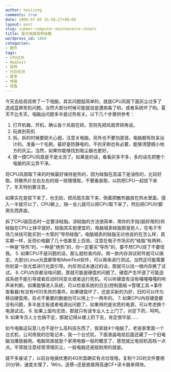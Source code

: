 ```yaml
---
author: hesicong
comments: true
date: 2009-07-05 15:58:27+00:00
layout: post
slug: summer-computer-maintenance-cheats
title: 夏日电脑保养秘籍
wordpress_id: 1860
categories:
- 硬件
tags:
- CPU过热
- MemTest
- 保养
- 内存检测
- 夏季
- 电脑
- 硅脂
---
```


今天去给叔叔修了一下电脑，其实问题挺简单的，就是CPU风扇下面灰尘过多了造成蓝屏死机问题。当然大部分时候可能就说是遭病毒了哟，或者系统坏了哟。夏天不比冬天，电脑出问题多半是过热有关。以下几个步骤供参考：

1. 打开机箱，开机，确认各个风扇在转。否则先把风扇弄转再说。
2. 玩直到死机
3. 拆。拆的时候要胆大心细，注意关电脑。另外也不要怕差错，电脑都有防呆设计的。准备一个毛刷，最好是防静电的。干的牙刷也有必要，能够清楚细小地方的灰尘。当然，如果你能够找到吸尘器也更好。
4. 摸一摸CPU风扇是不是太烫了。如果是的话，看看灰多不多，多的话先把整个电脑的灰尘弄干净。

将CPU风扇取下来的时候最好保持是热的，因为硅脂在高温下是油性的，比较好取。将散热片左右左右的摇一摇慢慢取，不要垂直取，以防把CPU一起拔下来了。冬天特别要注意。

如果实在是拔下来了，也无妨，把风扇先取下来，倒着把散热器放在热水里面，侵入一半就可以了，CPU朝上，隔一会儿就可以把CPU取下来了。然后把CPU针脚用东西弄直。

拆了CPU装回去时一定要涂硅脂。涂硅脂的方法很简单，用你的手指(挺好用的)将硅脂在CPU上抹平就好。硅脂其实挺便宜的，电脑城卖硅脂那是抢人，在电子市场几块钱可能买到一大管的“导热硅脂”。电脑城卖的硅脂无论他说的在怎么样，其实都一样，反而价格翻了几十倍甚至上百倍。注意在电子市场买的“硅脂”有两种，一种是“导热”的，一种是“绝热”的，你一定要买“导热”的，要不然CPU烧了不要怪我。
5. 如果CPU不是问题的话，那么就检查内存。用一款内存测试软件就可以搞定。大部分Linux光盘都带有MemTest软件，可以用来进行测试。当然这可能需要你刻录一张光盘进行光盘引导。内存测试未通过的话，那就可以找一根内存换了试试。
6. CPU内存都没啥问题，那就可能是硬盘的问题了。硬盘产生坏道了可能造成系统不能引导或者启动时间变长或者运行死机。可以听硬盘有没有嘎嘎嘎嘎的响声来判断。如果能够进入系统，可以检查系统的日志(控制面板->管理工具->事件查看器)有没有HDD失败的事件。如果硬盘坏了，还是买新的为好，旧的可以作为移动硬盘用，存点不重要的数据也可以用上个一两年的。
7. 如果CPU内存硬盘都没有问题，多半是主板或者电源出问题了。如果用的是劣质的电源，可以考虑换个电源试试。
8. 如果上面均无效，那就只有请专业人士上门了，对症下药，呵呵。
9. 如果专员人士也搞不定，那就记得从楼上扔下去，肯定很华丽……

如今电脑这玩意儿也不是什么高科技东西了，我家就4个电脑了。老爸家里面一个台式机，公司用我的旧笔记本，我一个台式机，下面液晶电视后面还藏了一个旧电脑当播放器用。电脑简直就是个家用电器一般的概念了，感觉就比电视机高档一点点。平常就注意经常清理灰尘，一般电脑还是挺耐用的就是。

就不多废话了，以前台电搞优惠的4G优盘确实有点垃圾哦，复制个2G的文件要用20分钟，速度太慢了，1M/s，造孽~还是直接用高速CF+读卡器来得快。

